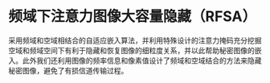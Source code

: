 # 频域下注意力图像大容量隐藏（RFSA）

采用频域和空域相结合的自适应嵌入算法，并利用特殊设计的注意力掩码充分挖掘空域和频域空间下有利于隐藏和恢复图像的细粒度关系，并以此帮助秘密图像的嵌入。此外我们还利用图像的频率信息和像素值设计了频域和空域结合的方法来隐藏秘密图像，避免了有损信道传输过程。
